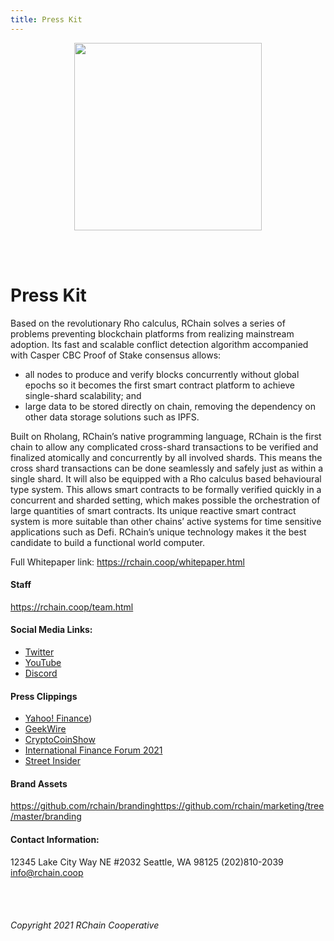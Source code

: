 ```yaml
---
title: Press Kit
---
```


<!-- Centered logo -->
<p align="center">
  <img src="https://rchain.coop/assets/logo_red.png" width="300">
</p>

<!-- horizontal spacing-->
<br />
<br />

<!-- Heading 2-->
# Press Kit
	
Based on the revolutionary Rho calculus, RChain solves a series of problems preventing blockchain platforms from realizing mainstream adoption. 
Its fast and scalable conflict detection algorithm accompanied with Casper CBC Proof of Stake consensus allows:

- all nodes to produce and verify blocks concurrently without global epochs so it becomes the first smart contract platform to achieve single-shard scalability; and
- large data to be stored directly on chain, removing the dependency on other data storage solutions such as IPFS.

Built on Rholang, RChain’s native programming language, RChain is the first chain to allow any complicated cross-shard transactions to be verified and finalized atomically and concurrently by all involved shards. This means the cross shard transactions can be done seamlessly and safely just as within a single shard. It will also be equipped with a Rho calculus based behavioural type system.
This allows smart contracts to be formally verified quickly in a concurrent and sharded setting, which makes possible the orchestration of large quantities of smart contracts. Its unique reactive smart contract system is more suitable than other chains’ active systems for time sensitive applications such as Defi. RChain’s unique technology makes it the best candidate to build a functional world computer.

Full Whitepaper link: https://rchain.coop/whitepaper.html

#### Staff
https://rchain.coop/team.html

#### Social Media Links:
- [Twitter]([https://](https://twitter.com/rchain_coop))
- [YouTube](https://youtube.com/rchain)
- [Discord]([https://](https://discord.gg/NWkQnfH))

#### Press Clippings
- [Yahoo! Finance](https://finance.yahoo.com/news/rchain-reshapes-blockchain-mass-adoption-023000343.html))
- [GeekWire](https://www.geekwire.com/2017/seattle-based-rchain-takes-bitcoin-ethereum-new-blockchain-tech/)
- [CryptoCoinShow](https://www.youtube.com/watch?v=7PN8RBm7_hI)
- [International Finance Forum 2021](https://www.youtube.com/watch?v=L53THjjXU-c)
- [Street Insider](https://www.streetinsider.com/dr/news.php?id=18497792)

#### Brand Assets
https://github.com/rchain/brandinghttps://github.com/rchain/marketing/tree/master/branding 

#### Contact Information:
12345 Lake City Way NE #2032
Seattle, WA 98125
(202)810-2039
[info@rchain.coop](link)

<br />
<br />

###### Copyright 2021 RChain Cooperative 
